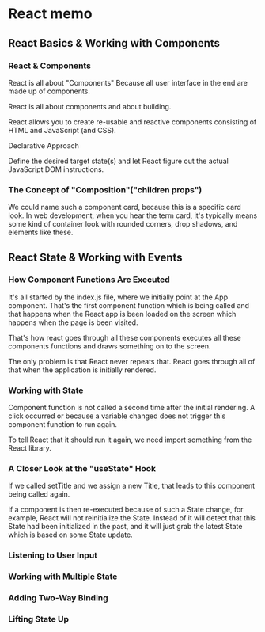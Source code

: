 # React memo

## React Basics & Working with Components

### React & Components

React is all about "Components"
Because all user interface in the end are made up of components.

React is all about components and about building.

React allows you to create re-usable and reactive components
consisting of HTML and JavaScript (and CSS).

Declarative Approach

Define the desired target state(s) and let React figure out the
actual JavaScript DOM instructions.

### The Concept of "Composition"("children props")

We could name such a component card, because this is a specific card look.
In web development, when you hear the term card, it's typically means
some kind of container look with rounded corners, drop shadows,
and elements like these.

## React State & Working with Events

### How Component Functions Are Executed

It's all started by the index.js file, where we initially point at the App component.
That's the first component function which is being called and that happens when
the React app is been loaded on the screen which happens when the page is been visited.

That's how react goes through all these components executes all these components functions
and draws something on to the screen.

The only problem is that React never repeats that.
React goes through all of that when the application is initially rendered.

### Working with State

Component function is not called a second time after the initial rendering.
A click occurred or because a variable changed does not trigger this component
function to run again.

To tell React that it should run it again, we need import
something from the React library.

### A Closer Look at the "useState" Hook

If we called setTitle and we assign a new Title, that leads to
this component being called again.

If a component is then re-executed because of such a State change,
for example, React will not reinitialize the State.
Instead of it will detect that this State had been initialized
in the past, and it will just grab the latest State which is based
on some State update.

### Listening to User Input

### Working with Multiple State

### Adding Two-Way Binding

### Lifting State Up
